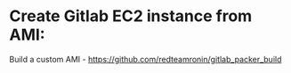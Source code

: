 # Create Gitlab EC2 instance from AMI:</br>
Build a custom AMI - https://github.com/redteamronin/gitlab_packer_build
